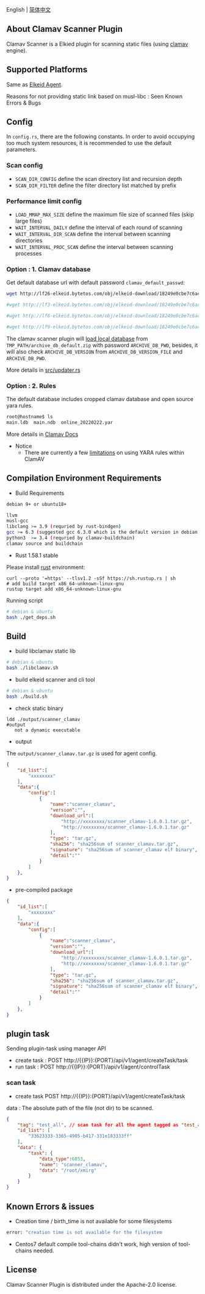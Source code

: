 English | [简体中文](README-zh_CN.md)
## About Clamav Scanner Plugin
Clamav Scanner is a Elkied plugin for scanning static files (using [clamav](https://docs.clamav.net/Introduction.html) engine).

## Supported Platforms
Same as [Elkeid Agent](../README.md#supported-platforms).


Reasons for not providing static link based on musl-libc : Seen Known Errors & Bugs


## Config
In `config.rs`, there are the following constants. In order to avoid occupying too much system resources, it is recommended to use the default parameters.

### Scan config
* `SCAN_DIR_CONFIG` define the scan directory list and recursion depth
* `SCAN_DIR_FILTER` define the filter directory list matched by prefix

### Performance limit config
* `LOAD_MMAP_MAX_SIZE` define the maximum file size of scanned files (skip large files)
* `WAIT_INTERVAL_DAILY` define the interval of each round of scanning
* `WAIT_INTERVAL_DIR_SCAN` define the interval between scanning directories
* `WAIT_INTERVAL_PROC_SCAN` define the interval between scanning processes

### Option : 1. Clamav database 

Get default database url with default password `clamav_default_passwd`:

```bash
wget http://lf26-elkeid.bytetos.com/obj/elkeid-download/18249e0cbe7c6aca231f047cb31d753fa4604434fcb79f484ea477f6009303c3/archive_db_default.zip

#wget http://lf3-elkeid.bytetos.com/obj/elkeid-download/18249e0cbe7c6aca231f047cb31d753fa4604434fcb79f484ea477f6009303c3/archive_db_default.zip

#wget http://lf6-elkeid.bytetos.com/obj/elkeid-download/18249e0cbe7c6aca231f047cb31d753fa4604434fcb79f484ea477f6009303c3/archive_db_default.zip

#wget http://lf9-elkeid.bytetos.com/obj/elkeid-download/18249e0cbe7c6aca231f047cb31d753fa4604434fcb79f484ea477f6009303c3/archive_db_default.zip
```

The clamav scanner plugin will [load local database](src/updater.rs) from `TMP_PATH/archive_db_default.zip` with password `ARCHIVE_DB_PWD`, besides, it will also check `ARCHIVE_DB_VERSION` from `ARCHIVE_DB_VERSION_FILE` and `ARCHIVE_DB_PWD`.

More details in [src/updater.rs](src/updater.rs)

### Option : 2. Rules

The default database includes cropped clamav database and open source yara rules.
```bash
root@hostname$ ls
main.ldb  main.ndb  online_20220222.yar
```

More details in [Clamav Docs](https://docs.clamav.net/manual/Signatures.html)

* Notice
    - There are currently a few [limitations](https://docs.clamav.net/manual/Signatures/YaraRules.html) on using YARA rules within ClamAV


## Compilation Environment Requirements


* Build Requirements
```bash
debian 9+ or ubuntu18+

llvm
musl-gcc
libclang >= 3.9 (requried by rust-bindgen)
gcc >= 6.3 (suggested gcc 6.3.0 which is the default version in debian 9)
python3  >= 3.4 (requried by clamav-buildchain)
clamav source and buildchain
```

* Rust 1.58.1 stable

Please install [rust](https://www.rust-lang.org/tools/install) environment:
```
curl --proto '=https' --tlsv1.2 -sSf https://sh.rustup.rs | sh
# add build target x86_64-unknown-linux-gnu
rustup target add x86_64-unknown-linux-gnu
```

Running script
```bash
# debian & ubuntu
bash ./get_deps.sh
```



## Build

*  build libclamav static lib
```bash
# debian & ubuntu
bash ./libclamav.sh
```
*  build elkeid scanner and cli tool
```bash
# debian & ubuntu
bash ./build.sh
```

*  check static binary

```
ldd ./output/scanner_clamav
#output
   not a dynamic executable
```

* output

The `output/scanner_clamav.tar.gz` is used for agent config.

```json
{
    "id_list":[
        "xxxxxxxx"
    ],
    "data":{
        "config":[
            {
                "name":"scanner_clamav",
                "version":"",
                "download_url":[
                    "http://xxxxxxxx/scanner_clamav-1.6.0.1.tar.gz",
                    "http://xxxxxxxx/scanner_clamav-1.6.0.1.tar.gz"
                ],
                "type": "tar.gz",
                "sha256": "sha256sum of scanner_clamav.tar.gz",
                "signature": "sha256sum of scanner_clamav elf binary",
                "detail":""
            }
        ]
    },
}
```

* pre-compiled package

```json
{
    "id_list":[
        "xxxxxxxx"
    ],
    "data":{
        "config":[
            {
                "name":"scanner_clamav",
                "version":"",
                "download_url":[
                    "http://xxxxxxxx/scanner_clamav-1.6.0.1.tar.gz",
                    "http://xxxxxxxx/scanner_clamav-1.6.0.1.tar.gz"
                ],
                "type": "tar.gz",
                "sha256": "sha256sum of scanner_clamav.tar.gz",
                "signature": "sha256sum of scanner_clamav elf binary",
                "detail":""
            }
        ]
    },
}
```


## plugin task

Sending plugin-task using manager API

* create task : POST http://{{IP}}:{PORT}/api/v1/agent/createTask/task
* run task : POST http://{{IP}}:{PORT}/api/v1/agent/controlTask



### scan task
* create task POST http://{{IP}}:{PORT}/api/v1/agent/createTask/task

data : The absolute path of the file (not dir) to be scanned.


```json
{
    "tag": "test_all", // scan task for all the agent tagged as "test_all"
    "id_list": [
        "33623333-3365-4905-b417-331e183333ff"
    ],
    "data": {
        "task": {
            "data_type":6053,
            "name": "scanner_clamav",
            "data": "/root/xmirg"
        }
    }
}
```



## Known Errors & issues
* Creation time / birth_time is not available for some filesystems
```bash
error: "creation time is not available for the filesystem
```
* Centos7 default compile tool-chains didn't work,  high version of tool-chains needed.

## License
Clamav Scanner Plugin is distributed under the Apache-2.0 license.